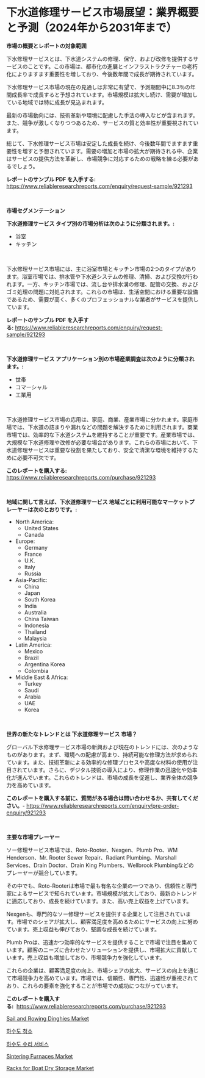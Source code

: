 <p><h1>下水道修理サービス市場展望：業界概要と予測（2024年から2031年まで）</h1></p><p><strong>市場の概要とレポートの対象範囲</strong></p>
<p><p>下水修理サービスとは、下水道システムの修理、保守、および改修を提供するサービスのことです。この市場は、都市化の進展とインフラストラクチャーの老朽化によりますます重要性を増しており、今後数年間で成長が期待されています。</p><p>下水修理サービス市場の現在の見通しは非常に有望で、予測期間中に8.3％の年間成長率で成長すると予想されています。市場規模は拡大し続け、需要が増加している地域では特に成長が見込まれます。</p><p>最新の市場動向には、技術革新や環境に配慮した手法の導入などが含まれます。また、競争が激しくなりつつあるため、サービスの質と効率性が重要視されています。</p><p>総じて、下水修理サービス市場は安定した成長を続け、今後数年間でますます重要性を増すと予想されています。需要の増加と市場の拡大が期待される中、企業はサービスの提供方法を革新し、市場競争に対応するための戦略を練る必要があるでしょう。</p></p>
<p><strong>レポートのサンプル PDF を入手する:</strong> <a href="https://www.reliableresearchreports.com/enquiry/request-sample/921293">https://www.reliableresearchreports.com/enquiry/request-sample/921293</a></p>
<p>&nbsp;</p>
<p><strong>市場セグメンテーション</strong></p>
<p><strong>下水道修理サービス タイプ別の市場分析は次のように分類されます。:</strong></p>
<p><ul><li>浴室</li><li>キッチン</li></ul></p>
<p>&nbsp;</p>
<p><p>下水修理サービス市場には、主に浴室市場とキッチン市場の2つのタイプがあります。浴室市場では、排水管や下水道システムの修理、清掃、および交換が行われます。一方、キッチン市場では、流し台や排水溝の修理、配管の交換、およびゴミ処理の問題に対処されます。これらの市場は、生活空間における重要な設備であるため、需要が高く、多くのプロフェッショナルな業者がサービスを提供しています。</p></p>
<p><strong>レポートのサンプル PDF を入手する:</strong>&nbsp;<a href="https://www.reliableresearchreports.com/enquiry/request-sample/921293">https://www.reliableresearchreports.com/enquiry/request-sample/921293</a></p>
<p>&nbsp;</p>
<p><strong> 下水道修理サービス アプリケーション別の市場産業調査は次のように分類されます。:</strong></p>
<p><ul><li>世帯</li><li>コマーシャル</li><li>工業用</li></ul></p>
<p>&nbsp;</p>
<p><p>下水道修理サービス市場の応用は、家庭、商業、産業市場に分かれます。家庭市場では、下水道の詰まりや漏れなどの問題を解決するために利用されます。商業市場では、効率的な下水道システムを維持することが重要です。産業市場では、大規模な下水道修理や改修が必要な場合があります。これらの市場において、下水道修理サービスは重要な役割を果たしており、安全で清潔な環境を維持するために必要不可欠です。</p></p>
<p><strong>このレポートを購入する:</strong>&nbsp; <a href="https://www.reliableresearchreports.com/purchase/921293">https://www.reliableresearchreports.com/purchase/921293</a></p>
<p>&nbsp;</p>
<p><strong>地域に関して言えば、下水道修理サービス 地域ごとに利用可能なマーケットプレーヤーは次のとおりです。:</strong></p>
<p><ul>
    <li>
        North America:
        <ul>
            <li>United States</li>
            <li>Canada</li>
        </ul>
    </li>
    <li>
        Europe:
        <ul>
            <li>Germany</li>
            <li>France</li>
            <li>U.K.</li>
            <li>Italy</li>
            <li>Russia</li>
        </ul>
    </li>
    <li>
        Asia-Pacific:
        <ul>
            <li>China</li>
            <li>Japan</li>
            <li>South Korea</li>
            <li>India</li>
            <li>Australia</li>
            <li>China Taiwan</li>
            <li>Indonesia</li>
            <li>Thailand</li>
            <li>Malaysia</li>
        </ul>
    </li>
    <li>
        Latin America:
        <ul>
            <li>Mexico</li>
            <li>Brazil</li>
            <li>Argentina Korea</li>
            <li>Colombia</li>
        </ul>
    </li>
    <li>
        Middle East & Africa:
        <ul>
            <li>Turkey</li>
            <li>Saudi</li>
            <li>Arabia</li>
            <li>UAE</li>
            <li>Korea</li>
        </ul>
    </li>
    </ul></p>
<p>&nbsp;</p>
<p><strong>世界の新たなトレンドとは 下水道修理サービス 市場？</strong></p>
<p><p>グローバル下水修理サービス市場の新興および現在のトレンドには、次のようなものがあります。まず、環境への配慮が高まり、持続可能な修理方法が求められています。また、技術革新による効率的な修理プロセスや高度な材料の使用が注目されています。さらに、デジタル技術の導入により、修理作業の迅速化や効率化が進んでいます。これらのトレンドは、市場の成長を促進し、業界全体の競争力を高めています。</p></p>
<p><strong>このレポートを購入する前に、質問がある場合は問い合わせるか、共有してください。</strong>- <a href="https://www.reliableresearchreports.com/enquiry/pre-order-enquiry/921293">https://www.reliableresearchreports.com/enquiry/pre-order-enquiry/921293</a></p>
<p>&nbsp;</p>
<p><strong>主要な市場プレーヤー</strong></p>
<p><p>ソー修理サービス市場では、Roto-Rooter、Nexgen、Plumb Pro、WM Henderson、Mr. Rooter Sewer Repair、Radiant Plumbing、Marshall Services、Drain Doctor、Drain King Plumbers、Wellbrook Plumbingなどのプレーヤーが競合しています。</p><p>その中でも、Roto-Rooterは市場で最も有名な企業の一つであり、信頼性と専門家によるサービスで知られています。市場規模が拡大しており、最新のトレンドに適応しており、成長を続けています。また、高い売上収益を上げています。</p><p>Nexgenも、専門的なソー修理サービスを提供する企業として注目されています。市場でのシェアが拡大し、顧客満足度を高めるためにサービスの向上に努めています。売上収益も伸びており、堅調な成長を続けています。</p><p>Plumb Proは、迅速かつ効率的なサービスを提供することで市場で注目を集めています。顧客のニーズに合わせたソリューションを提供し、市場拡大に貢献しています。売上収益も増加しており、市場競争力を強化しています。</p><p>これらの企業は、顧客満足度の向上、市場シェアの拡大、サービスの向上を通じて市場競争力を高めています。市場では、信頼性、専門性、迅速性が重視されており、これらの要素を強化することが市場での成功につながっています。</p></p>
<p><strong>このレポートを購入する:</strong>&nbsp;&nbsp;<a href="https://www.reliableresearchreports.com/purchase/921293">https://www.reliableresearchreports.com/purchase/921293</a></p>
<p><p><a href="https://issuu.com/reportprime-2/docs/sail-and-rowing-dinghies-market-size-2030.pptx">Sail and Rowing Dinghies Market</a></p><p><a href="https://github.com/laholand/Market-Research-Report-List-2/blob/main/6521436182107.md">하수도 청소</a></p><p><a href="https://github.com/sougarounis/Market-Research-Report-List-2/blob/main/6042119182108.md">하수도 수리 서비스</a></p><p><a href="https://github.com/marloy8/Market-Research-Report-List-3/blob/main/sintering-furnaces-market.md">Sintering Furnaces Market</a></p><p><a href="https://issuu.com/reportprime-2/docs/racks-for-boat-dry-storage-market-size-2030.pptx">Racks for Boat Dry Storage Market</a></p></p>